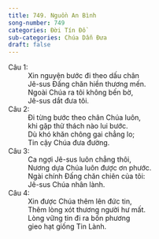 ```yaml
---
title: 749. Nguồn An Bình
song-number: 749
categories: Đời Tín Đồ
sub-categories: Chúa Dẫn Đưa
draft: false
---
```

<dl><dt>Câu 1:</dt><dd data-verse="1">Xin nguyện bước đi theo dấu chân <br/>Jê-sus Đấng chăn hiền thương mến. <br/>Ngoài Chúa ra tôi không bến bờ, <br/>Jê-sus dắt đưa tôi. </dd><dt>Câu 2:</dt><dd data-verse="2">Đi từng bước theo chân Chúa luôn, <br/>khi gặp thử thách nào lui bước. <br/>Dù khó khăn chông gai chẳng lo; <br/>Tin cậy Chúa đưa đường. </dd><dt>Câu 3:</dt><dd data-verse="3">Ca ngợi Jê-sus luôn chẳng thôi, <br/>Nương dựa Chúa luôn được ơn phước. <br/>Ngài chính Đấng chăn chiên của tôi: <br/>Jê-sus Chúa nhân lành. </dd><dt>Câu 4:</dt><dd data-verse="4">Xin được Chúa thêm lên đức tin, <br/>Thêm lòng xót thương người hư mất. <br/>Lòng vững tin đi ra bốn phương <br/>gieo hạt giống Tin Lành. </dd></dl>